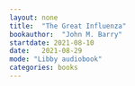 ```yaml
---
layout: none
title:  "The Great Influenza"
bookauthor:  "John M. Barry"
startdate: 2021-08-10
date:   2021-08-29
mode: "Libby audiobook"
categories: books
---
```

